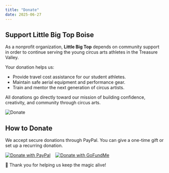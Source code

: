 ```yaml
---
title: "Donate"
date: 2025-06-27
---
```


## Support Little Big Top Boise

As a nonprofit organization, **Little Big Top** depends on community support in order to  continue serving the young circus arts athletes in the Treasure Valley.

Your donation helps us:

- Provide travel cost assistance for our student athletes.
- Maintain safe aerial equipment and performance gear.
- Train and mentor the next generation of circus artists.

All donations go directly toward our mission of building confidence, creativity, and community through circus arts.

![Donate](/images/donate.jpg)

## How to Donate

We accept secure donations through PayPal. You can give a one-time gift or set up a recurring donation.

[![Donate with PayPal](/images/paypal.png)](https://www.paypal.com/donate/littlebigtopboise)&nbsp;&nbsp;&nbsp;&nbsp;[![Donate with GoFundMe](/images/gofundme.png)](https://www.gofundme.com/donate/littlebigtopboise)

💖 Thank you for helping us keep the magic alive!